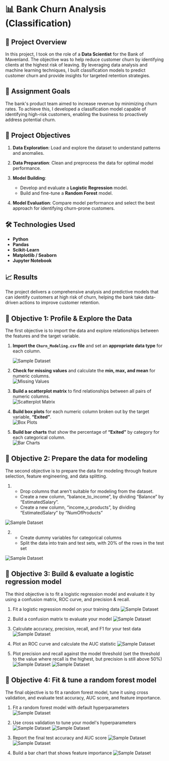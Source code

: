 # 📊 **Bank Churn Analysis (Classification)**

## 📝 **Project Overview**  
In this project, I took on the role of a **Data Scientist** for the Bank of Mavenland. The objective was to help reduce customer churn by identifying clients at the highest risk of leaving. By leveraging data analysis and machine learning techniques, I built classification models to predict customer churn and provide insights for targeted retention strategies.

## 🎯 **Assignment Goals**  
The bank's product team aimed to increase revenue by minimizing churn rates. To achieve this, I developed a classification model capable of identifying high-risk customers, enabling the business to proactively address potential churn.

## 🚀 **Project Objectives**  

1. **Data Exploration**: Load and explore the dataset to understand patterns and anomalies.  

2. **Data Preparation**: Clean and preprocess the data for optimal model performance.  

3. **Model Building**:  
    - Develop and evaluate a **Logistic Regression** model.  
    - Build and fine-tune a **Random Forest** model.  

4. **Model Evaluation**: Compare model performance and select the best approach for identifying churn-prone customers.

## 🛠️ **Technologies Used**  

- **Python**  
- **Pandas**  
- **Scikit-Learn**  
- **Matplotlib / Seaborn**  
- **Jupyter Notebook**

## 📈 **Results**  
The project delivers a comprehensive analysis and predictive models that can identify customers at high risk of churn, helping the bank take data-driven actions to improve customer retention.


## 🚀 **Objective 1: Profile & Explore the Data**

The first objective is to import the data and explore relationships between the features and the target variable.

1. **Import the `Churn_Modeling.csv` file** and set an **appropriate data type** for each column.  
 
   ![Sample Dataset](screenshots/sample_dataset.png)
    <!--  <img src="screenshots/sample_dataset.png" alt="sample_dataset" width="900"> Customize size -->


3. **Check for missing values** and calculate the **min, max, and mean** for numeric columns.  
   ![Missing Values](screenshots/data_quality_check.png)

4. **Build a scatterplot matrix** to find relationships between all pairs of numeric columns.  
   ![Scatterplot Matrix](screenshots/scatterplot_matrix.png)

5. **Build box plots** for each numeric column broken out by the target variable, **“Exited”**.  
   ![Box Plots](screenshots/box_plots.png)

6. **Build bar charts** that show the percentage of **“Exited”** by category for each categorical column.  
   ![Bar Charts](screenshots/bar_plot.png)

## 🚀 **Objective 2: Prepare the data for modeling**

The second objective is to prepare the data for modeling through feature selection, feature engineering, and data splitting.

1.  - Drop columns that aren’t suitable for modeling from the dataset. 
    - Create a new column, “balance_to_income”, by dividing “Balance” by “EstimatedSalary”.
    - Create a new column, “income_v_products”, by dividing “EstimatedSalary” by “NumOfProducts”
 
   ![Sample Dataset](screenshots/churn_modeling_df.png)

2.  - Create dummy variables for categorical columns
    - Split the data into train and test sets, with 20% of the rows in the test set
  
   ![Sample Dataset](screenshots/split_data.png)

## 🚀 **Objective 3: Build & evaluate a logistic regression model**

The third objective is to fit a logistic regression model and evaluate it by using a confusion matrix, ROC curve, and precision & recall.

1.  Fit a logistic regression model on your training data
    ![Sample Dataset](screenshots/logistic_regression.png)
    
2.  Build a confusion matrix to evaluate your model
    ![Sample Dataset](screenshots/confusion_matrix.png)

3.  Calculate accuracy, precision, recall, and F1 for your test data
    ![Sample Dataset](screenshots/accuracy_precision_recall.png)

4.  Plot an ROC curve and calculate the AUC statistic
    ![Sample Dataset](screenshots/roc_auc.png)

5.  Plot precision and recall against the model threshold (set the threshold to the value where recall is the highest, but precision is still above 50%)
    ![Sample Dataset](screenshots/precision_recall_for_model.png)
    ![Sample Dataset](screenshots/objective_3_final.png)

## 🚀 **Objective 4: Fit & tune a random forest model**

The final objective is to fit a random forest model, tune it using cross validation, and evaluate test accuracy, AUC score, and feature importance.

1.  Fit a random forest model with default hyperparameters
    ![Sample Dataset](screenshots/random_forest_model.png)

2.  Use cross validation to tune your model's hyperparameters
    ![Sample Dataset](screenshots/randomised_search.png)
    ![Sample Dataset](screenshots/grid_search.png)

3.  Report the final test accuracy and AUC score
    ![Sample Dataset](screenshots/random_forest_classifier_train_test.png)
    ![Sample Dataset](screenshots/auc_score.png)

5.  Build a bar chart that shows feature importance
    ![Sample Dataset](screenshots/bar_chart_feature_importance.png)
